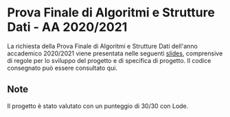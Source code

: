 # Prova Finale di Algoritmi e Strutture Dati - AA 2020/2021

La richiesta della Prova Finale di Algoritmi e Strutture Dati dell'anno accademico 2020/2021 viene presentata nelle seguenti [slides](Presentazione_Prova_Finale_2021.pdf), comprensive di regole per lo sviluppo del progetto e di specifica di progetto. Il codice consegnato può essere consultato qui.

## Note

Il progetto è stato valutato con un punteggio di 30/30 con Lode.
